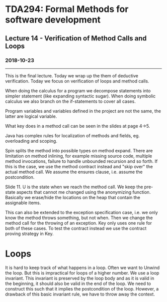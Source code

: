# TDA294: Formal Methods for software development
## Lecture 14 - Verification of Method Calls and Loops
### 2018-10-23
---
This is the final lecture. Today we wrap up the them of deductive verification.
Today we focus on verification of loops and method calls.

When doing the calculus for a program we decompose statements into simpler statement (like expanding syntactic sugar).
When doing symbolic calculus we also branch on the if-statements to cover all cases.

Program variables and variables defined in the project are not the same, the latter are logical variable.

What key does in a method call can be seen in the slides at page 4->5.

Java has complex rules for localization of methods and fields, eg. overloading and scoping.

Spin splits the method into possible types on method expand. There are limitation on method inlining, for example missing source code, multiple method invocations, failure to handle unbounded recursion and so forth. If this is the case, we use the method contract instead and "skip over" the actual method call. We assume the ensures clause, i.e. assume the postcondition.

Slide 11. U is the state when we reach the method call. We keep the pre-state aspects that cannot me changed using the anonymizing function.
Basically we erase/hide the locations on the heap that contain the assignable items.


This can also be extended to the exception specification case, i.e. we only know the method throws something, but not when. Then we change the method call for the throwing of an exception. Key only uses one rule for both of these cases. To test the contract instead we use the contract proving strategy in Key.

# Loops
It is hard to keep track of what happens in a loop. Often we want to Unwind the loop. But this is impractical for loops of a higher number. We use a loop invariant. This invariant is preserved by the loop body and as it is valid in the beginning, it should also be valid in the end of the loop. We need to construct this such that it implies the postcondition of the loop. However, a drawback of this basic invariant rule, we have to throw away the context. 
